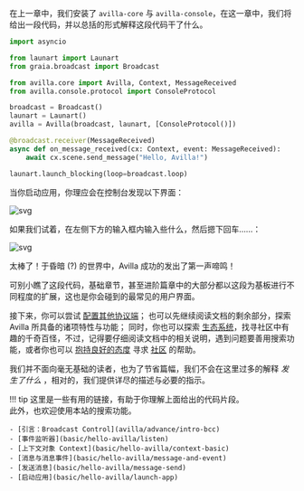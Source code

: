 在上一章中，我们安装了 `avilla-core` 与 `avilla-console`，在这一章中，我们将给出一段代码，并以总括的形式解释这段代码干了什么。

```python
import asyncio

from launart import Launart
from graia.broadcast import Broadcast

from avilla.core import Avilla, Context, MessageReceived
from avilla.console.protocol import ConsoleProtocol

broadcast = Broadcast()
launart = Launart()
avilla = Avilla(broadcast, launart, [ConsoleProtocol()])

@broadcast.receiver(MessageReceived)
async def on_message_received(cx: Context, event: MessageReceived):
    await cx.scene.send_message("Hello, Avilla!")

launart.launch_blocking(loop=broadcast.loop)
```

当你启动应用，你理应会在控制台发现以下界面：

![svg](/avilla/assets/img/minimum-terminal.svg)

如果我们试着，在左侧下方的输入框内输入些什么，然后摁下回车……：

![svg](/avilla/assets/img/console-hello.svg)

太棒了！于昏暗 (?) 的世界中，Avilla 成功的发出了第一声啼鸣！

可别小瞧了这段代码，基础章节，甚至进阶篇章中的大部分都以这段为基板进行不同程度的扩展，这也是你会碰到的最常见的用户界面。

接下来，你可以尝试 [配置其他协议端](/avilla/other/deploy-protocols/)；
也可以先继续阅读文档的剩余部分，探索 Avilla 所具备的诸项特性与功能；
同时，你也可以探索 [生态系统](/avilla/community/ecosystem)，找寻社区中有趣的千奇百怪，不过，记得要仔细阅读文档中的相关说明，遇到问题要善用搜索功能，或者你也可以 [抱持良好的态度](https://lug.ustc.edu.cn/wiki/doc/smart-questions/) 寻求 [社区](/avilla/community/intro) 的帮助。

我们并不面向毫无基础的读者，也为了节省篇幅，我们不会在这里过多的解释 *发生了什么* ，相对的，我们提供详尽的描述与必要的指示。

!!! tip
    这里是一些有用的链接，有助于你理解上面给出的代码片段。  
    此外，也欢迎使用本站的搜索功能。

    - [引言：Broadcast Control](avilla/advance/intro-bcc)
    - [事件监听器](basic/hello-avilla/listen)
    - [上下文对象 Context](basic/hello-avilla/context-basic)
    - [消息与消息事件](basic/hello-avilla/message-and-event)
    - [发送消息](basic/hello-avilla/message-send)
    - [启动应用](basic/hello-avilla/launch-app)
  